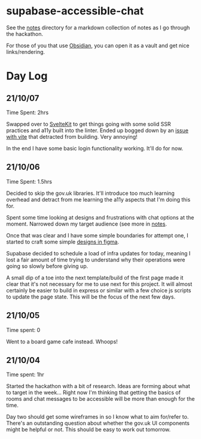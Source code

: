 # supabase-accessible-chat

See the [notes](/notes) directory for a markdown collection of notes as I
go through the hackathon.

For those of you that use [Obsidian](https://obsidian.md/), you can open it
as a vault and get nice links/rendering.

# Day Log
## 21/10/07
Time Spent: 2hrs

Swapped over to [SvelteKit](https://kit.svelte.dev/) to get things going with some solid SSR practices and a11y built
into the linter. Ended up bogged down by an [issue with vite](https://github.com/vitejs/vite/issues/2579) that detracted from building. Very annoying!

In the end I have some basic login functionality working. It'll do for now.

## 21/10/06
Time Spent: 1.5hrs

Decided to skip the gov.uk libraries. It'll introduce too much learning
overhead and detract from me learning the a11y aspects that I'm doing this
for.

Spent some time looking at designs and frustrations with chat options at
the moment. Narrowed down my target audience (see more in [notes](./notes/design/approach.md).

Once that was clear and I have some simple boundaries for attempt one, I
started to craft some simple [designs in figma](https://www.figma.com/file/ETyYKXLLLtQo9YWhn4aWfC/Design?node-id=3%3A18).

Supabase decided to schedule a load of infra updates for today, meaning I
lost a fair amount of time trying to understand why their operations were
going so slowly before giving up.

A small dip of a toe into the next template/build of the first page made it
clear that it's not necessary for me to use next for this project. It will
almost certainly be easier to build in express or similar with a few choice
js scripts to update the page state. This will be the focus of the next
few days.

## 21/10/05
Time spent: 0

Went to a board game cafe instead. Whoops!

## 21/10/04
Time spent: 1hr

Started the hackathon with a bit of research.
Ideas are forming about what to target in the week... Right now I'm thinking
that getting the basics of rooms and chat messages to be accessible will be
more than enough for the time.

Day two should get some wireframes in so I know what to aim for/refer to.
There's an outstanding question about whether the gov.uk UI components might
be helpful or not. This should be easy to work out tomorrow.

